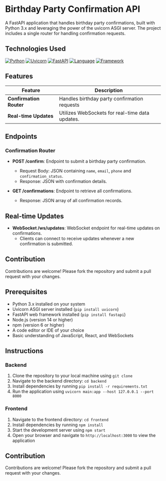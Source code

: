 # Birthday Party Confirmation API

A FastAPI application that handles birthday party confirmations, built with Python 3.x and leveraging the power of the uvicorn ASGI server. The project includes a single router for handling confirmation requests.

## Technologies Used

[![Python](https://img.shields.io/badge/Python-3.x-blue.svg)](https://www.python.org/)
[![Uvicorn](https://img.shields.io/badge/Uvicorn-ASGI%20Server-green.svg)](https://www.uvicorn.org/en/latest/)
[![FastAPI](https://img.shields.io/badge/FastAPI-Web%20Framework-blue.svg)](https://fastapi.tiangolo.com/)
[![Language](https://img.shields.io/badge/Language-JavaScript-brightgreen.svg)](https://www.javascript.com/)
[![Framework](https://img.shields.io/badge/Framework-React-blue.svg)](https://reactjs.org/)

## Features

| Feature | Description |
| --- | --- |
| **Confirmation Router** | Handles birthday party confirmation requests |
| **Real-time Updates** | Utilizes WebSockets for real-time data updates. |

## Endpoints

### Confirmation Router

- **POST /confirm**: Endpoint to submit a birthday party confirmation.
    - Request Body: JSON containing `name`, `email`, `phone` and `confirmation_status`.
    - Response: JSON with confirmation details.

- **GET /confirmations**: Endpoint to retrieve all confirmations.
    - Response: JSON array of all confirmation records.

## Real-time Updates

- **WebSocket /ws/updates**: WebSocket endpoint for real-time updates on confirmations.
    - Clients can connect to receive updates whenever a new confirmation is submitted.

## Contribution

Contributions are welcome! Please fork the repository and submit a pull request with your changes.

## Prerequisites

* Python 3.x installed on your system
* Uvicorn ASGI server installed (`pip install uvicorn`)
* FastAPI web framework installed (`pip install fastapi`)
* Node.js (version 14 or higher)
* npm (version 6 or higher)
* A code editor or IDE of your choice
* Basic understanding of JavaScript, React, and WebSockets

## Instructions

### Backend

1. Clone the repository to your local machine using `git clone`
2. Navigate to the backend directory: `cd backend`
3. Install dependencies by running `pip install -r requirements.txt`
4. Run the application using `uvicorn main:app --host 127.0.0.1 --port 8000`

### Frontend

1. Navigate to the frontend directory: `cd frontend`
2. Install dependencies by running `npm install`
3. Start the development server using `npm start`
4. Open your browser and navigate to `http://localhost:3000` to view the application

## Contribution

Contributions are welcome! Please fork the repository and submit a pull request with your changes.